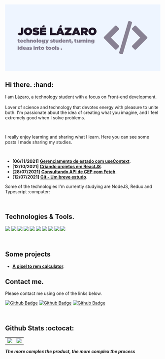 

![main](https://github.com/lazaro-contato/images-repo/blob/master/main.png)

<h2> Hi there. :hand: </h2>

I am Lázaro, a technology student with a focus on Front-end development. 
<br>
<br> 
Lover of science and technology that devotes energy with pleasure to unite both. I'm passionate about the idea of creating what you imagine, and I feel extremely good when I solve problems.

<br>

I really enjoy learning and sharing what I learn. Here you can see some posts I made sharing my studies.

<br>

* **[06/11/2021]** [ **Gerenciamento de estado com useContext**](https://dev.to/lazarocontato/gerenciamento-de-estado-com-usecontext-11dn).<br>
* **[12/10/2021]** [ **Criando projetos em ReactJS**](https://dev.to/lazarocontato/criando-projetos-em-react-31pkn).<br>
* **[28/07/2021]** [ **Consultando API de CEP com Fetch**](https://dev.to/lazarocontato/consultado-api-de-cep-com-fetch-3h9b).<br>
* **[12/07/2021]** [ **Git - Um breve estudo**](https://dev.to/lazarocontato/git-um-breve-estudo-9gl).<br>


<p align="left"> Some of the technologies I'm currently studying are NodeJS, Redux and Typescript :computer: &nbsp; </p>
 
 <br>

<h2>Technologies & Tools.</h2>
<p align="left">
   <a><img src="https://img.shields.io/badge/JavaScript-323330?style=for-the-badge&logo=javascript&logoColor=F7DF1E"></img></a>
   <a><img src="https://img.shields.io/badge/TypeScript-007ACC?style=for-the-badge&logo=typescript&logoColor=white"></img></a>
   <a><img src="https://img.shields.io/badge/React-20232A?style=for-the-badge&logo=react&logoColor=61DAFB"></img></a>
   <a><img src="https://img.shields.io/badge/HTML5-E34F26?style=for-the-badge&logo=html5&logoColor=white"></img></a>
   <a><img src="https://img.shields.io/badge/CSS3-1572B6?style=for-the-badge&logo=css3&logoColor=white"></img></a>
   <a><img src="https://img.shields.io/badge/Node.js-339933?style=for-the-badge&logo=nodedotjs&logoColor=white"></img></a>
   <a><img src="https://img.shields.io/badge/Express.js-000000?style=for-the-badge&logo=express&logoColor=white"></img></a>
   <a><img src="https://img.shields.io/badge/Bootstrap-563D7C?style=for-the-badge&logo=bootstrap&logoColor=white"></img></a>
   <a><img src="https://img.shields.io/badge/Redux-593D88?style=for-the-badge&logo=redux&logoColor=white"></img></a>
   <a><img src="https://img.shields.io/badge/GitHub-100000?style=for-the-badge&logo=github&logoColor=white"></img></a>  
 </p>

<br>

<h2> Some projects </h2>

* [ **A pixel to rem calculator**](https://pixeltorem.netlify.app/).<br>



<h2> Contact me. </h2>
<p> Please contact me using one of the links below.

[![Github Badge](https://img.shields.io/badge/LinkedIn-0077B5?style=for-the-badge&logo=linkedin&logoColor=white)](https://www.linkedin.com/in/jos%C3%A9-l%C3%A1zaro-15a299156/)
[![Github Badge](https://img.shields.io/badge/Gmail-D14836?style=for-the-badge&logo=gmail&logoColor=white)](mailto:dev.jlazaro@gmail.com?subject=Ol%C3%A1,%20L%C3%A1zaro)
[![Github Badge](https://img.shields.io/badge/dev.to-0A0A0A?style=for-the-badge&logo=devdotto&logoColor=white)](https://dev.to/lazarocontato)

<br>

<h2> Github Stats :octocat: </h2>
<center>
<table>
  <tr>
    <td><img align="left" padding-right="10px" src=https://github-readme-stats.vercel.app/api?username=lazaro-contato&show_icons=true ></td>
    <td><img align="left" padding-right="10px" src=https://github-readme-stats.vercel.app/api/top-langs/?username=lazaro-contato&show_icons=true&layout=compact></td>
  </tr>  
</table>
</center>


***The more complex the product, the more complex the process***
